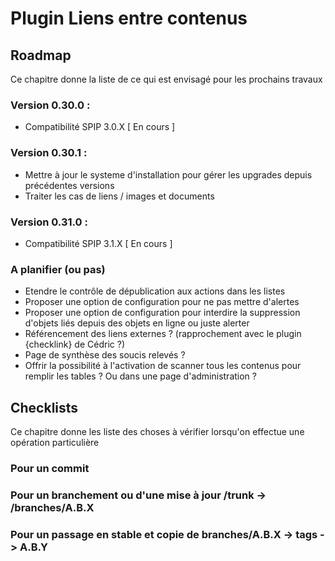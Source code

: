 Plugin Liens entre contenus
===========================

Roadmap
-------
Ce chapitre donne la liste de ce qui est envisagé pour les prochains travaux

### Version 0.30.0 :

* Compatibilité SPIP 3.0.X [ En cours ]

### Version 0.30.1 :

* Mettre à jour le systeme d'installation pour gérer les upgrades depuis précédentes versions	
* Traiter les  cas de liens / images et documents

### Version 0.31.0 :

* Compatibilité SPIP 3.1.X [ En cours ]

### A planifier (ou pas)

* Etendre le contrôle de dépublication aux actions dans les listes
* Proposer une option de configuration pour ne pas mettre d'alertes
* Proposer une option de configuration pour interdire la suppression d'objets liés depuis des objets en ligne ou juste alerter
* Référencement des liens externes ? (rapprochement avec le plugin {checklink} de Cédric ?)
* Page de synthèse des soucis relevés ?
* Offrir la possibilité à l'activation de scanner tous les contenus pour remplir les tables ? Ou dans une page d'administration ?


Checklists
----------
Ce chapitre donne les liste des choses à vérifier lorsqu'on effectue une opération particulière

### Pour un commit

### Pour un branchement ou d'une mise à jour /trunk -> /branches/A.B.X

### Pour un passage en stable et copie de branches/A.B.X -> tags -> A.B.Y

